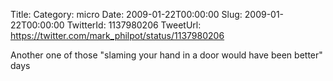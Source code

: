 Title: 
Category: micro
Date: 2009-01-22T00:00:00
Slug: 2009-01-22T00:00:00
TwitterId: 1137980206
TweetUrl: https://twitter.com/mark_philpot/status/1137980206

Another one of those "slaming your hand in a door would have been better" days